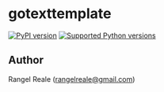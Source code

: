 # gotexttemplate

[![PyPI version](https://img.shields.io/pypi/v/gotexttemplate.svg)](https://pypi.python.org/pypi/gotexttemplate/)
[![Supported Python versions](https://img.shields.io/pypi/pyversions/gotexttemplate.svg)](https://pypi.python.org/pypi/gotexttemplate/)

## Author

Rangel Reale (rangelreale@gmail.com)
